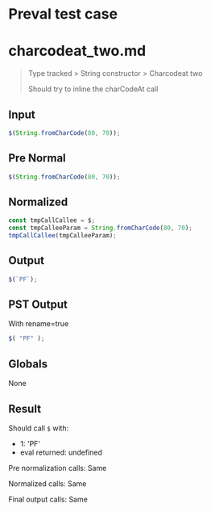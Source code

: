 # Preval test case

# charcodeat_two.md

> Type tracked > String constructor > Charcodeat two
>
> Should try to inline the charCodeAt call 

## Input

`````js filename=intro
$(String.fromCharCode(80, 70));
`````

## Pre Normal


`````js filename=intro
$(String.fromCharCode(80, 70));
`````

## Normalized


`````js filename=intro
const tmpCallCallee = $;
const tmpCalleeParam = String.fromCharCode(80, 70);
tmpCallCallee(tmpCalleeParam);
`````

## Output


`````js filename=intro
$(`PF`);
`````

## PST Output

With rename=true

`````js filename=intro
$( "PF" );
`````

## Globals

None

## Result

Should call `$` with:
 - 1: 'PF'
 - eval returned: undefined

Pre normalization calls: Same

Normalized calls: Same

Final output calls: Same
